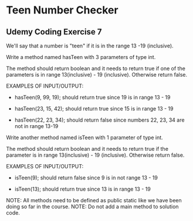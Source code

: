 # Teen Number Checker
## Udemy Coding Exercise 7

We'll say that a number is "teen" if it is in the range 13 -19 (inclusive).

Write a method named hasTeen with 3 parameters of type int.

The method should return boolean and it needs to return true if one of the parameters is in range 13(inclusive) - 19 (inclusive). Otherwise return false.


EXAMPLES OF INPUT/OUTPUT:

* hasTeen(9, 99, 19);  should return true since 19 is in range 13 - 19

* hasTeen(23, 15, 42);  should return true since 15 is in range 13 - 19

* hasTeen(22, 23, 34);  should return false since numbers 22, 23, 34 are not in range 13-19


Write another method named isTeen with 1 parameter of type int.

The method should return boolean and it needs to return true if the parameter is in range 13(inclusive) - 19 (inclusive). Otherwise return false.

EXAMPLES OF INPUT/OUTPUT:

* isTeen(9);  should return false since 9 is in not range 13 - 19

* isTeen(13);  should return true since 13 is in range 13 - 19

NOTE: All methods need to be defined as public static like we have been doing so far in the course.
NOTE: Do not add a  main method to solution code.